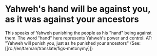 # Yahweh's hand will be against you, as it was against your ancestors

This speaks of Yahweh punishing the people as his "hand" being against them. The word "hand" here represents Yahweh's power and control. AT: "Yahweh will punish you, just as he punished your ancestors" (See: [[rc://en/ta/man/translate/figs-metonymy]])


